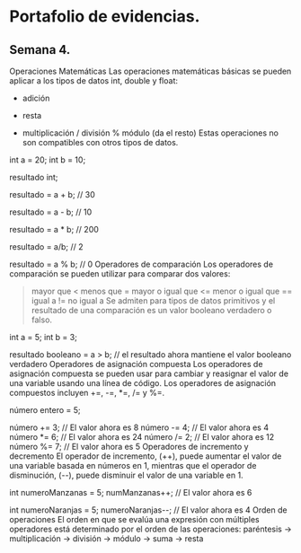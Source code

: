 # Portafolio de evidencias.

## Semana 4.

Operaciones Matemáticas
Las operaciones matemáticas básicas se pueden aplicar a los tipos de datos int, double y float:

+ adición
- resta
* multiplicación
/ división
% módulo (da el resto)
Estas operaciones no son compatibles con otros tipos de datos.

int a = 20;
int b = 10;

resultado int;

resultado = a + b; // 30

resultado = a - b; // 10

resultado = a * b; // 200

resultado = a/b; // 2

resultado = a % b; // 0
Operadores de comparación
Los operadores de comparación se pueden utilizar para comparar dos valores:

> mayor que
< menos que
>= mayor o igual que
<= menor o igual que
== igual a
!= no igual a
Se admiten para tipos de datos primitivos y el resultado de una comparación es un valor booleano verdadero o falso.

int a = 5;
int b = 3;

resultado booleano = a > b;
// el resultado ahora mantiene el valor booleano verdadero
Operadores de asignación compuesta
Los operadores de asignación compuesta se pueden usar para cambiar y reasignar el valor de una variable usando una línea de código. Los operadores de asignación compuestos incluyen +=, -=, *=, /= y %=.

número entero = 5;

número += 3; // El valor ahora es 8
número -= 4; // El valor ahora es 4
número *= 6; // El valor ahora es 24
número /= 2; // El valor ahora es 12
número %= 7; // El valor ahora es 5
Operadores de incremento y decremento
El operador de incremento, (++), puede aumentar el valor de una variable basada en números en 1, mientras que el operador de disminución, (--), puede disminuir el valor de una variable en 1.

int numeroManzanas = 5;
numManzanas++; // El valor ahora es 6

int numeroNaranjas = 5;
numeroNaranjas--; // El valor ahora es 4
Orden de operaciones
El orden en que se evalúa una expresión con múltiples operadores está determinado por el orden de las operaciones: paréntesis -> multiplicación -> división -> módulo -> suma -> resta

